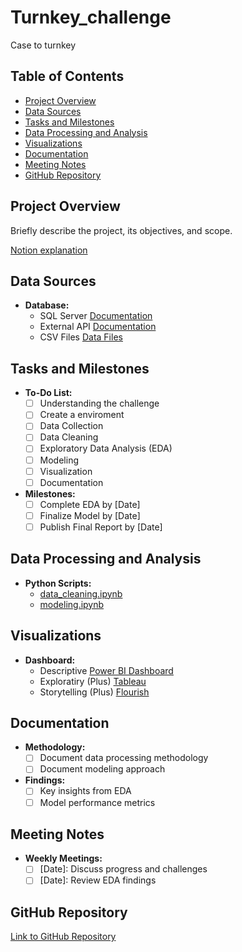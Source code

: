 # Turnkey_challenge
 Case to turnkey

## Table of Contents

- [Project Overview](#project-overview)
- [Data Sources](#data-sources)
- [Tasks and Milestones](#tasks-and-milestones)
- [Data Processing and Analysis](#data-processing-and-analysis)
- [Visualizations](#visualizations)
- [Documentation](#documentation)
- [Meeting Notes](#meeting-notes)
- [GitHub Repository](#github-repository)

## Project Overview

Briefly describe the project, its objectives, and scope.

[Notion explanation](https://www.notion.so/TURNKEY_CHALLENGE-6db9e04b195d4545a737abedbe4d5c1e?pvs=4)

## Data Sources

- **Database:**
  - SQL Server [Documentation](link)
  - External API [Documentation](link)
  - CSV Files [Data Files](link)

## Tasks and Milestones

- **To-Do List:**
  - [ ] Understanding the challenge
  - [ ] Create a enviroment
  - [ ] Data Collection
  - [ ] Data Cleaning
  - [ ] Exploratory Data Analysis (EDA)
  - [ ] Modeling
  - [ ] Visualization
  - [ ] Documentation

- **Milestones:**
  - [ ] Complete EDA by [Date]
  - [ ] Finalize Model by [Date]
  - [ ] Publish Final Report by [Date]

## Data Processing and Analysis

- **Python Scripts:**
  - [data_cleaning.ipynb](link)
  - [modeling.ipynb](link)

## Visualizations

- **Dashboard:**
  - Descriptive [Power BI Dashboard](link)
  - Exploratiry (Plus) [Tableau](link)
  - Storytelling (Plus) [Flourish](link)

## Documentation

- **Methodology:**
  - [ ] Document data processing methodology
  - [ ] Document modeling approach

- **Findings:**
  - [ ] Key insights from EDA
  - [ ] Model performance metrics

## Meeting Notes

- **Weekly Meetings:**
  - [ ] [Date]: Discuss progress and challenges
  - [ ] [Date]: Review EDA findings

## GitHub Repository

[Link to GitHub Repository](https://github.com/demaxsuelmb/turnkey_challenge?tab=readme-ov-file#visualizations)
